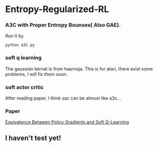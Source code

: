 # Entropy-Regularized-RL

### A3C with Proper Entropy Bounses( Also GAE).

Run it by 
```
python A3C.py
```
### soft q learning

The gaussian kernel is from haarnoja. This is for atari, there exist some problems, I will fix them soon.

### soft actor critic

After reading paper, I think sac can be almost like a3c...

### Paper 

[Equivalence Between Policy Gradients and Soft Q-Learning](https://arxiv.org/abs/1704.06440)

## I haven't test yet!
